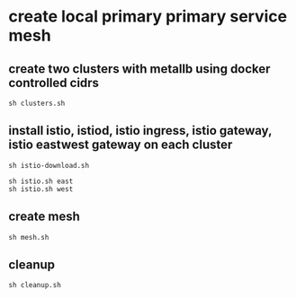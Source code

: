 # create local primary primary service mesh

## create two clusters with metallb using docker controlled cidrs
```
sh clusters.sh
```

## install istio, istiod, istio ingress, istio gateway, istio eastwest gateway on each cluster
```
sh istio-download.sh

sh istio.sh east
sh istio.sh west
```

## create mesh
```
sh mesh.sh
```

## cleanup
```
sh cleanup.sh
```
